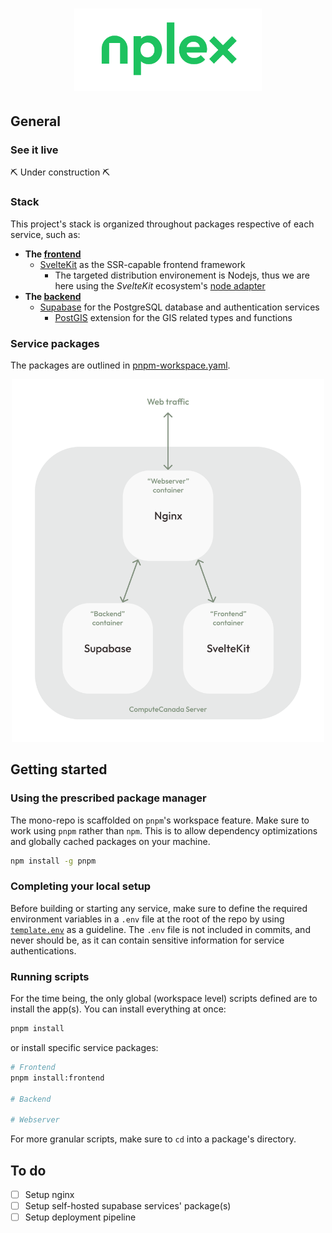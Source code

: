 <h1 align="center">
  <img width="300" height="auto" src="frontend/static/nplex-logo.svg" alt="nplex">
</h1>

## General

### See it live

:pick: Under construction :pick:

### Stack

This project's stack is organized throughout packages respective of each service, such as:

- __The [frontend](/frontend)__
  - [SvelteKit](https://kit.svelte.dev/) as the SSR-capable frontend framework
    - The targeted distribution environement is Nodejs, thus we are here using the _SvelteKit_ ecosystem's [node adapter](https://kit.svelte.dev/docs#adapters)
- __The [backend](/backend)__
  - [Supabase](https://supabase.io/) for the PostgreSQL database and authentication services
    - [PostGIS](https://postgis.net/) extension for the GIS related types and functions

### Service packages

The packages are outlined in [pnpm-workspace.yaml](pnpm-workspace.yaml).

<p align="center">
  <img width="500" height="auto" src="misc/services-architecture.svg">
</p>

## Getting started

### Using the prescribed package manager

The mono-repo is scaffolded on `pnpm`'s workspace feature. Make sure to work using `pnpm` rather than `npm`. This is to allow dependency optimizations and globally cached packages on your machine.

```sh
npm install -g pnpm
```

### Completing your local setup

Before building or starting any service, make sure to define the required environment variables in a `.env` file at the root of the repo by using [`template.env`](template.env) as a guideline.
The `.env` file is not included in commits, and never should be, as it can contain sensitive information for service authentications.

### Running scripts

For the time being, the only global (workspace level) scripts defined are to install the app(s).
You can install everything at once:

```sh
pnpm install
```

or install specific service packages:

```sh
# Frontend
pnpm install:frontend

# Backend

# Webserver
```

For more granular scripts, make sure to `cd` into a package's directory.

## To do

- [ ] Setup nginx
- [ ] Setup self-hosted supabase services' package(s)
- [ ] Setup deployment pipeline
